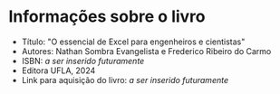 # Informações sobre o livro
* Título: "O essencial de Excel para engenheiros e cientistas"  
* Autores: Nathan Sombra Evangelista e Frederico Ribeiro do Carmo  
* ISBN: *a ser inserido futuramente*  
* Editora UFLA, 2024  
* Link para aquisição do livro: *a ser inserido futuramente*  

